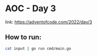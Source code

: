 # AOC - Day 3
link: <https://adventofcode.com/2022/day/3>

## How to run:
~~~ bash
cat input | go run cmd/main.go
~~~
